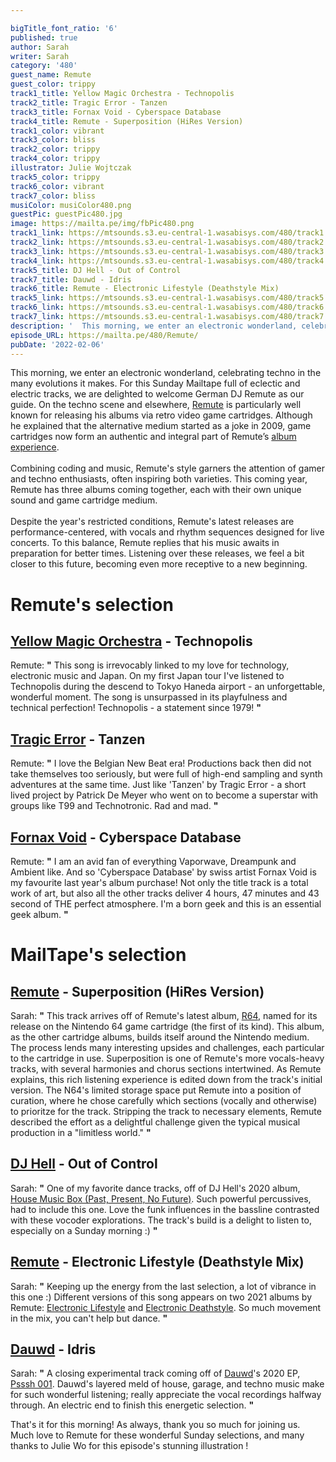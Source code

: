 ```yaml
---

bigTitle_font_ratio: '6'
published: true
author: Sarah
writer: Sarah
category: '480'
guest_name: Remute
guest_color: trippy
track1_title: Yellow Magic Orchestra - Technopolis
track2_title: Tragic Error - Tanzen
track3_title: Fornax Void - Cyberspace Database
track4_title: Remute - Superposition (HiRes Version)
track1_color: vibrant
track3_color: bliss
track2_color: trippy
track4_color: trippy
illustrator: Julie Wojtczak
track5_color: trippy
track6_color: vibrant
track7_color: bliss
musiColor: musiColor480.png
guestPic: guestPic480.jpg
image: https://mailta.pe/img/fbPic480.png
track1_link: https://mtsounds.s3.eu-central-1.wasabisys.com/480/track1.mp3
track2_link: https://mtsounds.s3.eu-central-1.wasabisys.com/480/track2.mp3
track3_link: https://mtsounds.s3.eu-central-1.wasabisys.com/480/track3.mp3
track4_link: https://mtsounds.s3.eu-central-1.wasabisys.com/480/track4.mp3
track5_title: DJ Hell - Out of Control
track7_title: Dauwd - Idris
track6_title: Remute - Electronic Lifestyle (Deathstyle Mix)
track5_link: https://mtsounds.s3.eu-central-1.wasabisys.com/480/track5.mp3
track6_link: https://mtsounds.s3.eu-central-1.wasabisys.com/480/track6.mp3
track7_link: https://mtsounds.s3.eu-central-1.wasabisys.com/480/track7.mp3
description: '  This morning, we enter an electronic wonderland, celebrating techno in the many evolutions it makes. For this Sunday Mailtape full of eclectic and electric tracks, we are delighted to welcome German DJ Remute as our guide. On the techno scene and elsewhere, Remute is particularly well known for releasing his albums via retro video game cartridges. Although he explained that the alternative medium started as a joke in 2009, game cartridges now form an authentic and integral part of Remute’s album experience.'
episode_URL: https://mailta.pe/480/Remute/
pubDate: '2022-02-06'
---
```

 This morning, we enter an electronic wonderland, celebrating techno in the many evolutions it makes. For this Sunday Mailtape full of eclectic and electric tracks, we are delighted to welcome German DJ Remute as our guide. On the techno scene and elsewhere, [Remute](https://remute.bandcamp.com/) is particularly well known for releasing his albums via retro video game cartridges. Although he explained that the alternative medium started as a joke in 2009, game cartridges now form an authentic and integral part of Remute’s [album experience](https://edm.com/gear-tech/remute-releases-first-ever-nintendo-64-cartridge-album). 
<br><br>
Combining coding and music, Remute's style garners the attention of gamer and techno enthusiasts, often inspiring both varieties. This coming year, Remute has three albums coming together, each with their own unique sound and game cartridge medium.
<br><br>
Despite the year's restricted conditions, Remute's latest releases are performance-centered, with vocals and rhythm sequences designed for live concerts. To this balance, Remute replies that his music awaits in preparation for better times. Listening over these releases, we feel a bit closer to this future, becoming even more receptive to a new beginning. 


# Remute's selection

## [Yellow Magic Orchestra](https://www.discogs.com/artist/22061-Yellow-Magic-Orchestra) - Technopolis
Remute: **"** This song is irrevocably linked to my love for technology, electronic music and Japan.
On my first Japan tour I've listened to Technopolis during the descend to Tokyo Haneda airport - an unforgettable, wonderful moment.
The song is unsurpassed in its playfulness and technical perfection!
Technopolis - a statement since 1979! **"** 

## [Tragic Error](https://www.discogs.com/artist/7542-Tragic-Error) - Tanzen
Remute: **"** I love the Belgian New Beat era!
Productions back then did not take themselves too seriously, but were full of high-end sampling and synth adventures at the same time.
Just like 'Tanzen' by Tragic Error - a short lived project by Patrick De Meyer who went on to become a superstar with groups like T99 and Technotronic.
Rad and mad. **"** 

## [Fornax Void](https://fornaxvoid.bandcamp.com/album/cyberspace-database) - Cyberspace Database
Remute: **"** I am an avid fan of everything Vaporwave, Dreampunk and Ambient like.
And so 'Cyberspace Database' by swiss artist Fornax Void is my favourite last year's album purchase!
Not only the title track is a total work of art, but also all the other tracks deliver 4 hours, 47 minutes and 43 second of THE perfect atmosphere.
I'm a born geek and this is an essential geek album. **"** 

# MailTape's selection

## [Remute](https://remute.bandcamp.com/album/r64) - Superposition (HiRes Version)
Sarah: **"** This track arrives off of Remute's latest album, [R64](https://remute.bandcamp.com/album/r64), named for its release on the Nintendo 64 game cartridge (the first of its kind). This album, as the other cartridge albums, builds itself around the Nintendo medium. The process lends many interesting upsides and challenges, each particular to the cartridge in use. Superposition is one of Remute's more vocals-heavy tracks, with several harmonies and chorus sections intertwined. As Remute explains, this rich listening experience is edited down from the track's initial version. The N64's limited storage space put Remute into a position of curation, where he chose carefully which sections (vocally and otherwise) to prioritze for the track. Stripping the track to necessary elements, Remute described the effort as a delightful challenge given the typical musical production in a "limitless world." **"** 

## [DJ Hell](https://www.instagram.com/djhellofficial/?hl=en) - Out of Control
Sarah: **"** One of my favorite dance tracks, off of DJ Hell's 2020 album, [House Music Box (Past, Present, No Future)](https://thedjhellexperience.bandcamp.com/album/house-music-box-past-present-no-future). Such powerful percussives, had to include this one. Love the funk influences in the bassline contrasted with these vocoder explorations. The track's build is a delight to listen to, especially on a Sunday morning :) **"** 

## [Remute](https://remute.bandcamp.com/) - Electronic Lifestyle (Deathstyle Mix) 
Sarah: **"** Keeping up the energy from the last selection, a lot of vibrance in this one :) Different versions of this song appears on two 2021 albums by Remute: [Electronic Lifestyle](https://remute.bandcamp.com/album/electronic-lifestyle) and [Electronic Deathstyle](https://remute.bandcamp.com/album/electronic-deathstyle). So much movement in the mix, you can't help but dance. **"** 

## [Dauwd](https://psssh.bandcamp.com/) - Idris
Sarah: **"** A closing experimental track coming off of [Dauwd](https://psssh.bandcamp.com/)'s 2020 EP, [Psssh 001](https://psssh.bandcamp.com/album/psssh-001). Dauwd's layered meld of house, garage, and techno music make for such wonderful listening; really appreciate the vocal recordings halfway through. An electric end to finish this energetic selection. **"** 

That's it for this morning! As always, thank you so much for joining us. Much love to Remute for these wonderful Sunday selections, and many thanks to Julie Wo for this episode's stunning illustration !
